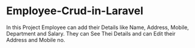 # Employee-Crud-in-Laravel
In this Project Employee can add their Details like Name, Address, Mobile, Department and Salary. They can See Thei Details and can Edit their Address and Mobile no.
